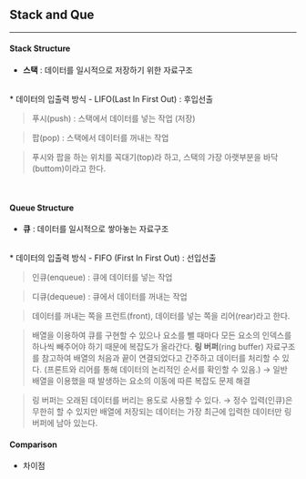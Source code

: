 ## Stack and Que
---


#### Stack Structure

* **스택** : 데이터를 일시적으로 저장하기 위한 자료구조
<br>
* 데이터의 입출력 방식 - LIFO(Last In First Out) : 후입선출
  
  > 푸시(push) : 스택에서 데이터를 넣는 작업 (저장)

  > 팝(pop) : 스택에서 데이터를 꺼내는 작업

  > 푸시와 팝을 하는 위치를 꼭대기(top)라 하고, 스택의 가장 아랫부분을 바닥(buttom)이라고 한다.

<br>

#### Queue Structure
* **큐** : 데이터를 일시적으로 쌓아놓는 자료구조
<br>
* 데이터의 입출력 방식 - FIFO (First In First Out) : 선입선출
  
  > 인큐(enqueue) : 큐에 데이터를 넣는 작업

  > 디큐(dequeue) : 큐에서 데이터를 꺼내는 작업

  > 데이터를 꺼내는 쪽을 프런트(front), 데이터를 넣는 쪽을 리어(rear)라고 한다.

  > 배열을 이용하여 큐를 구현할 수 있으나 요소를 뺄 때마다 모든 요소의 인덱스를 하나씩 빼주어야 하기 때문에 복잡도가 올라간다. <b>링 버퍼</b>(ring buffer) 자료구조를 참고하여 배열의 처음과 끝이 연결되었다고 간주하고 데이터를 처리할 수 있다. (프론트와 리어를 통해 데이터의 논리적인 순서를 확인할 수 있음.)
  $\rightarrow$ 일반 배열을 이용했을 때 발생하는 요소의 이동에 따른 복잡도 문제 해결

  > 링 버퍼는 오래된 데이터를 버리는 용도로 사용할 수 있다.
  $\rightarrow$ 정수 입력(인큐)은 무한히 할 수 있지만 배열에 저장되는 데이터는 가장 최근에 입력한 데이터만 링 버퍼에 남아 있는다.
 

#### Comparison
* 차이점